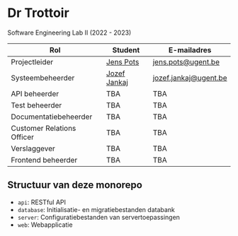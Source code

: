 # Dr Trottoir

Software Engineering Lab II (2022 - 2023)

| Rol                        | Student                                      | E-mailadres           |
|----------------------------|----------------------------------------------|-----------------------|
| Projectleider              | [Jens Pots](https://github.com/jenspots)     | jens.pots@ugent.be    |
| Systeembeheerder           | [Jozef Jankaj](https://github.com/TheMessik) | jozef.jankaj@ugent.be |
| API beheerder              | TBA                                          | TBA                   |
| Test beheerder             | TBA                                          | TBA                   |
| Documentatiebeheerder      | TBA                                          | TBA                   |
| Customer Relations Officer | TBA                                          | TBA                   |
| Verslaggever               | TBA                                          | TBA                   |
| Frontend beheerder         | TBA                                          | TBA                   |

## Structuur van deze monorepo

- `api`: RESTful API
- `database`: Initialisatie- en migratiebestanden databank
- `server`: Configuratiebestanden van servertoepassingen
- `web`: Webapplicatie

